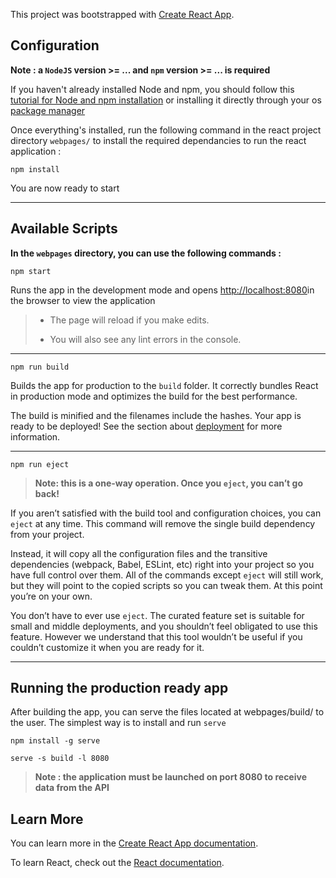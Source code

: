 This project was bootstrapped with [Create React App](https://github.com/facebook/create-react-app).

## Configuration

**Note : a `NodeJS` version >= ...  and `npm` version >= ... is required**

If you haven't already installed Node and npm, you should follow this
[tutorial for Node and npm installation](https://docs.npmjs.com/downloading-and-installing-node-js-and-npm)
or installing it directly through your os [package manager](https://nodejs.org/en/download/package-manager/#arch-linux)

Once everything's installed, run the following command in the react project directory `webpages/` to install the required dependancies to run the react application :
```
npm install
```
You are now ready to start 
___
## Available Scripts

**In the `webpages` directory, you can use the following commands :**

```
npm start
```

Runs the app in the development mode and opens [http://localhost:8080](http://localhost:8080)in the browser to view the application

>-   The page will reload if you make edits. 
>
>-   You will also see any lint errors in the console.
___

```
npm run build
```
Builds the app for production to the `build` folder. It correctly bundles React in production mode and optimizes the build for the best performance.

The build is minified and the filenames include the hashes.
Your app is ready to be deployed!
See the section about [deployment](https://facebook.github.io/create-react-app/docs/deployment) for more information.

___
```
npm run eject
```
>**Note: this is a one-way operation. Once you `eject`, you can’t go back!**

If you aren’t satisfied with the build tool and configuration choices, you can `eject` at any time. This command will remove the single build dependency from your project.

Instead, it will copy all the configuration files and the transitive dependencies (webpack, Babel, ESLint, etc) right into your project so you have full control over them. All of the commands except `eject` will still work, but they will point to the copied scripts so you can tweak them. At this point you’re on your own.

You don’t have to ever use `eject`. The curated feature set is suitable for small and middle deployments, and you shouldn’t feel obligated to use this feature. However we understand that this tool wouldn’t be useful if you couldn’t customize it when you are ready for it.
___
## Running the production ready app 

After building the app, you can serve the files located at webpages/build/ to the user. The simplest way is to install and run `serve`

 ```shell
npm install -g serve
 ```
```shell
serve -s build -l 8080
```

>**Note : the application must be launched on port 8080 to receive data from the API**

## Learn More

You can learn more in the [Create React App documentation](https://facebook.github.io/create-react-app/docs/getting-started).

To learn React, check out the [React documentation](https://reactjs.org/).
